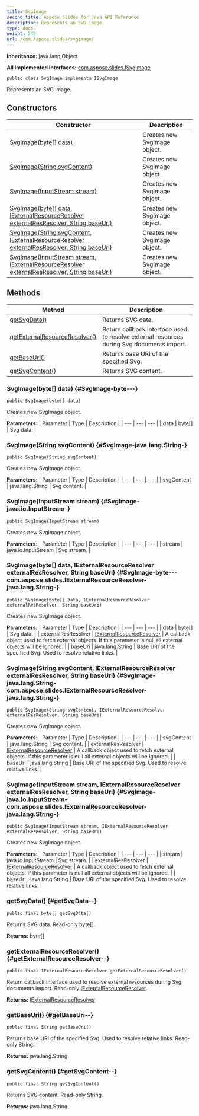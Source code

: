 ```yaml
---
title: SvgImage
second_title: Aspose.Slides for Java API Reference
description: Represents an SVG image.
type: docs
weight: 540
url: /com.aspose.slides/svgimage/
---
```

**Inheritance:**
java.lang.Object

**All Implemented Interfaces:**
[com.aspose.slides.ISvgImage](../../com.aspose.slides/isvgimage)
```
public class SvgImage implements ISvgImage
```

Represents an SVG image.
## Constructors

| Constructor | Description |
| --- | --- |
| [SvgImage(byte[] data)](#SvgImage-byte---) | Creates new SvgImage object. |
| [SvgImage(String svgContent)](#SvgImage-java.lang.String-) | Creates new SvgImage object. |
| [SvgImage(InputStream stream)](#SvgImage-java.io.InputStream-) | Creates new SvgImage object. |
| [SvgImage(byte[] data, IExternalResourceResolver externalResResolver, String baseUri)](#SvgImage-byte---com.aspose.slides.IExternalResourceResolver-java.lang.String-) | Creates new SvgImage object. |
| [SvgImage(String svgContent, IExternalResourceResolver externalResResolver, String baseUri)](#SvgImage-java.lang.String-com.aspose.slides.IExternalResourceResolver-java.lang.String-) | Creates new SvgImage object. |
| [SvgImage(InputStream stream, IExternalResourceResolver externalResResolver, String baseUri)](#SvgImage-java.io.InputStream-com.aspose.slides.IExternalResourceResolver-java.lang.String-) | Creates new SvgImage object. |
## Methods

| Method | Description |
| --- | --- |
| [getSvgData()](#getSvgData--) | Returns SVG data. |
| [getExternalResourceResolver()](#getExternalResourceResolver--) | Return callback interface used to resolve external resources during Svg documents import. |
| [getBaseUri()](#getBaseUri--) | Returns base URI of the specified Svg. |
| [getSvgContent()](#getSvgContent--) | Returns SVG content. |
### SvgImage(byte[] data) {#SvgImage-byte---}
```
public SvgImage(byte[] data)
```


Creates new SvgImage object.

**Parameters:**
| Parameter | Type | Description |
| --- | --- | --- |
| data | byte[] | Svg data. |

### SvgImage(String svgContent) {#SvgImage-java.lang.String-}
```
public SvgImage(String svgContent)
```


Creates new SvgImage object.

**Parameters:**
| Parameter | Type | Description |
| --- | --- | --- |
| svgContent | java.lang.String | Svg content. |

### SvgImage(InputStream stream) {#SvgImage-java.io.InputStream-}
```
public SvgImage(InputStream stream)
```


Creates new SvgImage object.

**Parameters:**
| Parameter | Type | Description |
| --- | --- | --- |
| stream | java.io.InputStream | Svg stream. |

### SvgImage(byte[] data, IExternalResourceResolver externalResResolver, String baseUri) {#SvgImage-byte---com.aspose.slides.IExternalResourceResolver-java.lang.String-}
```
public SvgImage(byte[] data, IExternalResourceResolver externalResResolver, String baseUri)
```


Creates new SvgImage object.

**Parameters:**
| Parameter | Type | Description |
| --- | --- | --- |
| data | byte[] | Svg data. |
| externalResResolver | [IExternalResourceResolver](../../com.aspose.slides/iexternalresourceresolver) | A callback object used to fetch external objects. If this parameter is null all external objects will be ignored. |
| baseUri | java.lang.String | Base URI of the specified Svg. Used to resolve relative links. |

### SvgImage(String svgContent, IExternalResourceResolver externalResResolver, String baseUri) {#SvgImage-java.lang.String-com.aspose.slides.IExternalResourceResolver-java.lang.String-}
```
public SvgImage(String svgContent, IExternalResourceResolver externalResResolver, String baseUri)
```


Creates new SvgImage object.

**Parameters:**
| Parameter | Type | Description |
| --- | --- | --- |
| svgContent | java.lang.String | Svg content. |
| externalResResolver | [IExternalResourceResolver](../../com.aspose.slides/iexternalresourceresolver) | A callback object used to fetch external objects. If this parameter is null all external objects will be ignored. |
| baseUri | java.lang.String | Base URI of the specified Svg. Used to resolve relative links. |

### SvgImage(InputStream stream, IExternalResourceResolver externalResResolver, String baseUri) {#SvgImage-java.io.InputStream-com.aspose.slides.IExternalResourceResolver-java.lang.String-}
```
public SvgImage(InputStream stream, IExternalResourceResolver externalResResolver, String baseUri)
```


Creates new SvgImage object.

**Parameters:**
| Parameter | Type | Description |
| --- | --- | --- |
| stream | java.io.InputStream | Svg stream. |
| externalResResolver | [IExternalResourceResolver](../../com.aspose.slides/iexternalresourceresolver) | A callback object used to fetch external objects. If this parameter is null all external objects will be ignored. |
| baseUri | java.lang.String | Base URI of the specified Svg. Used to resolve relative links. |

### getSvgData() {#getSvgData--}
```
public final byte[] getSvgData()
```


Returns SVG data. Read-only byte[].

**Returns:**
byte[]
### getExternalResourceResolver() {#getExternalResourceResolver--}
```
public final IExternalResourceResolver getExternalResourceResolver()
```


Return callback interface used to resolve external resources during Svg documents import. Read-only [IExternalResourceResolver](../../com.aspose.slides/iexternalresourceresolver).

**Returns:**
[IExternalResourceResolver](../../com.aspose.slides/iexternalresourceresolver)
### getBaseUri() {#getBaseUri--}
```
public final String getBaseUri()
```


Returns base URI of the specified Svg. Used to resolve relative links. Read-only String.

**Returns:**
java.lang.String
### getSvgContent() {#getSvgContent--}
```
public final String getSvgContent()
```


Returns SVG content. Read-only String.

**Returns:**
java.lang.String
